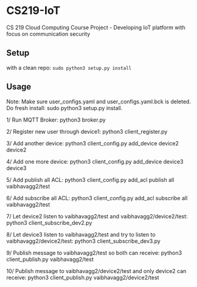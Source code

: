 # CS219-IoT
CS 219 Cloud Computing Course Project - Developing IoT platform with focus on communication security

## Setup
with a clean repo: `sudo python3 setup.py install`

## Usage
Note: Make sure user_configs.yaml and user_configs.yaml.bck is deleted. Do fresh install: sudo python3 setup.py install.

1/ Run MQTT Broker: python3 broker.py

2/ Register new user through device1: python3 client_register.py

3/ Add another device: python3 client_config.py add_device device2 device2

4/ Add one more device: python3 client_config.py add_device device3 device3

5/ Add publish all ACL: python3 client_config.py add_acl publish all vaibhavagg2/test

6/ Add subscribe all ACL: python3 client_config.py add_acl subscribe all vaibhavagg2/test

7/ Let device2 listen to vaibhavagg2/test and vaibhavagg2/device2/test: python3 client_subscribe_dev2.py

8/ Let device3 listen to vaibhavagg2/test and try to listen to vaibhavagg2/device2/test: python3 client_subscribe_dev3.py

9/ Publish message to vaibhavagg2/test so both can receive: python3 client_publish.py vaibhavagg2/test

10/ Publish message to vaibhavagg2/device2/test and only device2 can receive: python3 client_publish.py vaibhavagg2/device2/test
